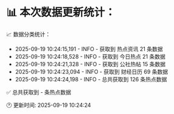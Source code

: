 📊 本次数据更新统计：
==========================

📈 数据分类统计：
- 2025-09-19 10:24:15,191 - INFO - 获取到 热点资讯 21 条数据
- 2025-09-19 10:24:18,528 - INFO - 获取到 今日热点 21 条数据
- 2025-09-19 10:24:21,328 - INFO - 获取到 公社热帖 15 条数据
- 2025-09-19 10:24:23,094 - INFO - 获取到 财经日历 69 条数据
- 2025-09-19 10:24:24,198 - INFO - 总共获取到 126 条热点数据

✅ 总共获取到 - 条热点数据

🕐 更新时间: 2025-09-19 10:24:24
